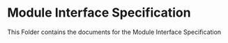 # Module Interface Specification

This Folder contains the documents for the Module Interface Specification
